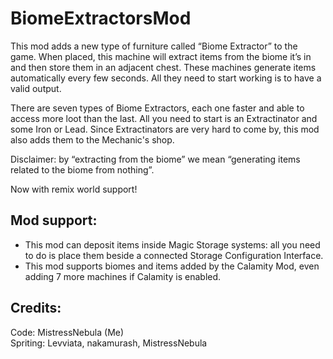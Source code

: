 # BiomeExtractorsMod
This mod adds a new type of furniture called “Biome Extractor” to the game. When placed, this machine will extract items from the biome it’s in and then store them in an adjacent chest.
These machines generate items automatically every few seconds. All they need to start working is to have a valid output.

There are seven types of Biome Extractors, each one faster and able to access more loot than the last. All you need to start is an Extractinator and some Iron or Lead.
Since Extractinators are very hard to come by, this mod also adds them to the Mechanic's shop.

Disclaimer: by “extracting from the biome” we mean “generating items related to the biome from nothing”.

Now with remix world support!

## Mod support:
- This mod can deposit items inside Magic Storage systems: all you need to do is place them beside a connected Storage Configuration Interface.
- This mod supports biomes and items added by the Calamity Mod, even adding 7 more machines if Calamity is enabled.

## Credits:
Code: MistressNebula (Me)  
Spriting: Levviata, nakamurash, MistressNebula
